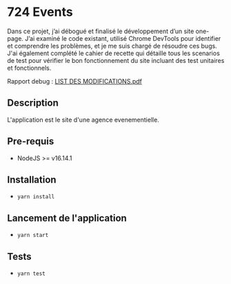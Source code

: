 # 724 Events

Dans ce projet, j’ai débogué et finalisé le développement d’un site one-page. 
J’ai examiné le code existant, utilisé Chrome DevTools pour identifier et comprendre les problèmes, et je me suis chargé de résoudre ces bugs.
J'ai également complété le cahier de recette qui détaille tous les scenarios de test pour vérifier le bon fonctionnement du site incluant des test unitaires et fonctionnels.

Rapport debug : [LIST DES MODIFICATIONS.pdf](https://github.com/user-attachments/files/16930442/LIST.DES.MODIFICATIONS.pdf)


## Description
L'application est le site d'une agence evenementielle.
## Pre-requis
- NodeJS  >= v16.14.1

## Installation
- `yarn install`

## Lancement de l'application
- `yarn start`

## Tests
- `yarn test`
